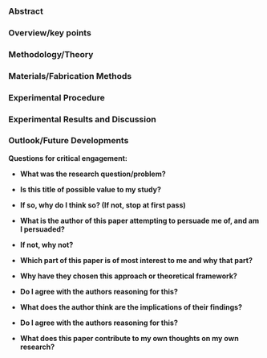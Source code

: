 ### **Abstract**

  

### **Overview/key points**

  

### **Methodology/Theory**

  

### **Materials/Fabrication Methods**

  

### **Experimental Procedure**

  

### **Experimental Results and Discussion**

  

### **Outlook/Future Developments**

**Questions for critical engagement:**

- **What was the research question/problem?**

  

- **Is this title of possible value to my study?**

- **If so, why do I think so? (If not, stop at first pass)**

  

- **What is the author of this paper attempting to persuade me of, and am I persuaded?**

- **If not, why not?**

  

- **Which part of this paper is of most interest to me and why that part?**

  

- **Why have they chosen this approach or theoretical framework?**

- **Do I agree with the authors reasoning for this?**

  

- **What does the author think are the implications of their findings?**

- **Do I agree with the authors reasoning for this?**

  

- **What does this paper contribute to my own thoughts on my own research?**